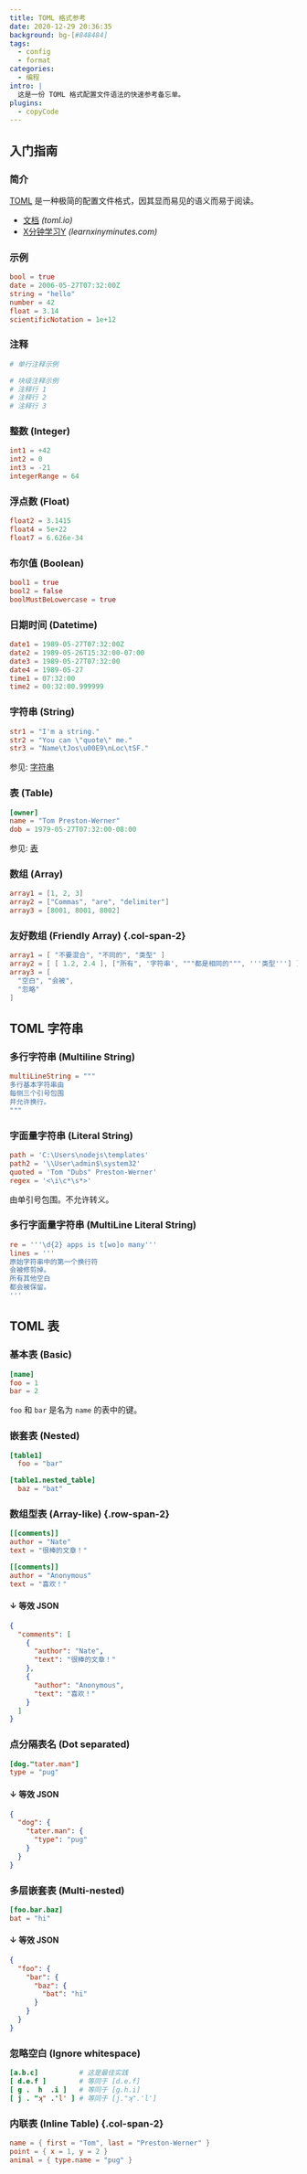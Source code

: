 ```yaml
---
title: TOML 格式参考
date: 2020-12-29 20:36:35
background: bg-[#848484]
tags:
  - config
  - format
categories:
  - 编程
intro: |
  这是一份 TOML 格式配置文件语法的快速参考备忘单。
plugins:
  - copyCode
---
```


## 入门指南

### 简介

[TOML](https://toml.io/en/) 是一种极简的配置文件格式，因其显而易见的语义而易于阅读。

- [文档](https://toml.io/en/latest) _(toml.io)_
- [X分钟学习Y](https://learnxinyminutes.com/docs/toml/) _(learnxinyminutes.com)_

### 示例

```toml
bool = true
date = 2006-05-27T07:32:00Z
string = "hello"
number = 42
float = 3.14
scientificNotation = 1e+12
```

### 注释

```yaml
# 单行注释示例

# 块级注释示例
# 注释行 1
# 注释行 2
# 注释行 3
```

### 整数 (Integer)

```toml
int1 = +42
int2 = 0
int3 = -21
integerRange = 64
```

### 浮点数 (Float)

```toml
float2 = 3.1415
float4 = 5e+22
float7 = 6.626e-34
```

### 布尔值 (Boolean)

```toml
bool1 = true
bool2 = false
boolMustBeLowercase = true
```

### 日期时间 (Datetime)

```toml
date1 = 1989-05-27T07:32:00Z
date2 = 1989-05-26T15:32:00-07:00
date3 = 1989-05-27T07:32:00
date4 = 1989-05-27
time1 = 07:32:00
time2 = 00:32:00.999999
```

### 字符串 (String)

```toml
str1 = "I'm a string."
str2 = "You can \"quote\" me."
str3 = "Name\tJos\u00E9\nLoc\tSF."
```

参见: [字符串](#toml-strings)

### 表 (Table)

```toml
[owner]
name = "Tom Preston-Werner"
dob = 1979-05-27T07:32:00-08:00
```

参见: [表](#toml-tables)

### 数组 (Array)

```toml
array1 = [1, 2, 3]
array2 = ["Commas", "are", "delimiter"]
array3 = [8001, 8001, 8002]
```

### 友好数组 (Friendly Array) {.col-span-2}

```toml
array1 = [ "不要混合", "不同的", "类型" ]
array2 = [ [ 1.2, 2.4 ], ["所有", '字符串', """都是相同的""", '''类型'''] ]
array3 = [
  "空白", "会被",
  "忽略"
]
```

## TOML 字符串

### 多行字符串 (Multiline String)

```toml
multiLineString = """
多行基本字符串由
每侧三个引号包围
并允许换行。
"""
```

### 字面量字符串 (Literal String)

```toml {.wrap}
path = 'C:\Users\nodejs\templates'
path2 = '\\User\admin$\system32'
quoted = 'Tom "Dubs" Preston-Werner'
regex = '<\i\c*\s*>'
```

由单引号包围。不允许转义。

### 多行字面量字符串 (MultiLine Literal String)

```toml
re = '''\d{2} apps is t[wo]o many'''
lines = '''
原始字符串中的第一个换行符
会被修剪掉。
所有其他空白
都会被保留。
'''
```

## TOML 表

### 基本表 (Basic)

```toml
[name]
foo = 1
bar = 2
```

`foo` 和 `bar` 是名为 `name` 的表中的键。

### 嵌套表 (Nested)

```toml
[table1]
  foo = "bar"

[table1.nested_table]
  baz = "bat"
```

### 数组型表 (Array-like) {.row-span-2}

```toml
[[comments]]
author = "Nate"
text = "很棒的文章！"

[[comments]]
author = "Anonymous"
text = "喜欢！"
```

#### ↓ 等效 JSON

```json
{
  "comments": [
    {
      "author": "Nate",
      "text": "很棒的文章！"
    },
    {
      "author": "Anonymous",
      "text": "喜欢！"
    }
  ]
}
```

### 点分隔表名 (Dot separated)

```toml
[dog."tater.man"]
type = "pug"
```

#### ↓ 等效 JSON

```json
{
  "dog": {
    "tater.man": {
      "type": "pug"
    }
  }
}
```

### 多层嵌套表 (Multi-nested)

```toml
[foo.bar.baz]
bat = "hi"
```

#### ↓ 等效 JSON

```json
{
  "foo": {
    "bar": {
      "baz": {
        "bat": "hi"
      }
    }
  }
}
```

### 忽略空白 (Ignore whitespace)

```toml
[a.b.c]          # 这是最佳实践
[ d.e.f ]        # 等同于 [d.e.f]
[ g .  h  .i ]   # 等同于 [g.h.i]
[ j . "ʞ" .'l' ] # 等同于 [j."ʞ".'l']
```

### 内联表 (Inline Table) {.col-span-2}

```toml
name = { first = "Tom", last = "Preston-Werner" }
point = { x = 1, y = 2 }
animal = { type.name = "pug" }
```
